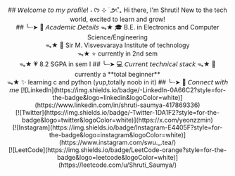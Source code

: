 <p align='center'> ## 𝘞𝘦𝘭𝘤𝘰𝘮𝘦 𝘵𝘰 𝘮𝘺 𝘱𝘳𝘰𝘧𝘪𝘭𝘦! ˖ ᡣ𐭩 ⊹ ࣪  ౨ৎ˚₊ 
Hi there, I'm Shruti!
New to the tech world, excited to learn and grow!<br>
## ╰┈➤ 📘 𝘈𝘤𝘢𝘥𝘦𝘮𝘪𝘤 𝘋𝘦𝘵𝘢𝘪𝘭𝘴 
ᯓ★ 🎓 B.E. in Electronics and  Computer Science/Engineering <br>
ᯓ★ 🏫 Sir M. Visvesvaraya Institute of technology <br>
ᯓ★ ⭐ currently in 2nd sem <br> 
ᯓ★ 💗  8.2 SGPA in sem I
## ╰┈➤ 💻 𝘊𝘶𝘳𝘳𝘦𝘯𝘵 𝘵𝘦𝘤𝘩𝘯𝘪𝘤𝘢𝘭 𝘴𝘵𝘢𝘤𝘬 
ᯓ★ 🌱 currently a **total beginner** <br>
ᯓ★ ✨ learning c and python (yup,totally      noob in it)
## ╰┈➤ 🔗 𝘊𝘰𝘯𝘯𝘦𝘤𝘵 𝘸𝘪𝘵𝘩 𝘮𝘦
[![LinkedIn](https://img.shields.io/badge/-LinkedIn-0A66C2?style=for-the-badge&logo=linkedin&logoColor=white)](https://www.linkedin.com/in/shruti-saumya-417869336) <br>
[![Twitter](https://img.shields.io/badge/-Twitter-1DA1F2?style=for-the-badge&logo=twitter&logoColor=white)](https://x.com/yeonzzmin)<br>
[![Instagram](https://img.shields.io/badge/Instagram-E4405F?style=for-the-badge&logo=instagram&logoColor=white)](https://www.instagram.com/swu._.tea/) <br>
[![LeetCode](https://img.shields.io/badge/LeetCode-orange?style=for-the-badge&logo=leetcode&logoColor=white)](https://leetcode.com/u/Shruti_Saumya/)